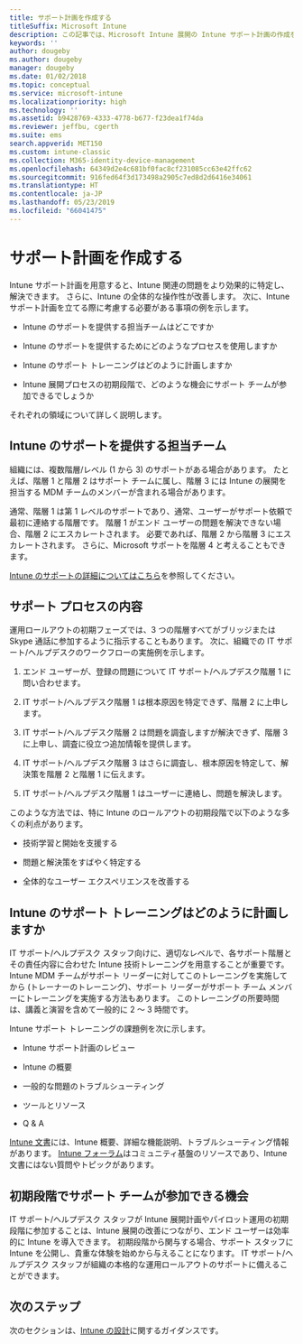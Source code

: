 ```yaml
---
title: サポート計画を作成する
titleSuffix: Microsoft Intune
description: この記事では、Microsoft Intune 展開の Intune サポート計画の作成を支援します。
keywords: ''
author: dougeby
ms.author: dougeby
manager: dougeby
ms.date: 01/02/2018
ms.topic: conceptual
ms.service: microsoft-intune
ms.localizationpriority: high
ms.technology: ''
ms.assetid: b9428769-4333-4778-b677-f23dea1f74da
ms.reviewer: jeffbu, cgerth
ms.suite: ems
search.appverid: MET150
ms.custom: intune-classic
ms.collection: M365-identity-device-management
ms.openlocfilehash: 64349d2e4c681bf0fac8cf231085cc63e42ffc62
ms.sourcegitcommit: 916fed64f3d173498a2905c7ed8d2d6416e34061
ms.translationtype: HT
ms.contentlocale: ja-JP
ms.lasthandoff: 05/23/2019
ms.locfileid: "66041475"
---
```

# <a name="develop-a-support-plan"></a>サポート計画を作成する

Intune サポート計画を用意すると、Intune 関連の問題をより効果的に特定し、解決できます。 さらに、Intune の全体的な操作性が改善します。 次に、Intune サポート計画を立てる際に考慮する必要がある事項の例を示します。

-   Intune のサポートを提供する担当チームはどこですか

-   Intune のサポートを提供するためにどのようなプロセスを使用しますか

-   Intune のサポート トレーニングはどのように計画しますか

-   Intune 展開プロセスの初期段階で、どのような機会にサポート チームが参加できるでしょうか

それぞれの領域について詳しく説明します。

## <a name="which-teams-are-responsible-for-providing-support"></a>Intune のサポートを提供する担当チーム

組織には、複数階層/レベル (1 から 3) のサポートがある場合があります。 たとえば、階層 1 と階層 2 はサポート チームに属し、階層 3 には Intune の展開を担当する MDM チームのメンバーが含まれる場合があります。

通常、階層 1 は第 1 レベルのサポートであり、通常、ユーザーがサポート依頼で最初に連絡する階層です。 階層 1 がエンド ユーザーの問題を解決できない場合、階層 2 にエスカレートされます。 必要であれば、階層 2 から階層 3 にエスカレートされます。 さらに、Microsoft サポートを階層 4 と考えることもできます。

[Intune のサポートの詳細についてはこちら](/intune/get-support)を参照してください。

## <a name="what-is-the-support-process"></a>サポート プロセスの内容

運用ロールアウトの初期フェーズでは、3 つの階層すべてがブリッジまたは Skype 通話に参加するように指示することもあります。 次に、組織での IT サポート/ヘルプデスクのワークフローの実施例を示します。

1.  エンド ユーザーが、登録の問題について IT サポート/ヘルプデスク階層 1 に問い合わせます。

2.  IT サポート/ヘルプデスク階層 1 は根本原因を特定できず、階層 2 に上申します。

3.  IT サポート/ヘルプデスク階層 2 は問題を調査しますが解決できず、階層 3 に上申し、調査に役立つ追加情報を提供します。

4.  IT サポート/ヘルプデスク階層 3 はさらに調査し、根本原因を特定して、解決策を階層 2 と階層 1 に伝えます。

5.  IT サポート/ヘルプデスク階層 1 はユーザーに連絡し、問題を解決します。

このような方法では、特に Intune のロールアウトの初期段階で以下のような多くの利点があります。

-   技術学習と開始を支援する

-   問題と解決策をすばやく特定する

-   全体的なユーザー エクスペリエンスを改善する

## <a name="how-you-plan-to-provide-intune-support-training"></a>Intune のサポート トレーニングはどのように計画しますか

IT サポート/ヘルプデスク スタッフ向けに、適切なレベルで、各サポート階層とその責任内容に合わせた Intune 技術トレーニングを用意することが重要です。 Intune MDM チームがサポート リーダーに対してこのトレーニングを実施してから (トレーナーのトレーニング)、サポート リーダーがサポート チーム メンバーにトレーニングを実施する方法もあります。 このトレーニングの所要時間は、講義と演習を含めて一般的に 2 ～ 3 時間です。

Intune サポート トレーニングの課題例を次に示します。

-   Intune サポート計画のレビュー

-   Intune の概要

-   一般的な問題のトラブルシューティング

-   ツールとリソース

-   Q & A

[Intune 文書](https://docs.microsoft.com/intune/)には、Intune 概要、詳細な機能説明、トラブルシューティング情報があります。 [Intune フォーラム](https://social.technet.microsoft.com/Forums/home)はコミュニティ基盤のリソースであり、Intune 文書にはない質問やトピックがあります。

## <a name="what-opportunities-are-there-to-involve-the-support-team-earlier"></a>初期段階でサポート チームが参加できる機会

IT サポート/ヘルプデスク スタッフが Intune 展開計画やパイロット運用の初期段階に参加することは、Intune 展開の改善につながり、エンド ユーザーは効率的に Intune を導入できます。 初期段階から関与する場合、サポート スタッフに Intune を公開し、貴重な体験を始めから与えることになります。 IT サポート/ヘルプデスク スタッフが組織の本格的な運用ロールアウトのサポートに備えることができます。

## <a name="next-step"></a>次のステップ

次のセクションは、[Intune の設計](planning-guide-design.md)に関するガイダンスです。
